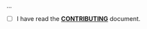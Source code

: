 <!--- Provide a general summary of your changes in the Title above -->

...

- [ ] I have read the **[CONTRIBUTING](https://github.com/owenvoke/arionum-api/blob/main/.github/CONTRIBUTING.md)** document.
